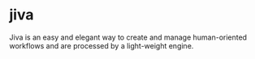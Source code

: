 # jiva
Jiva is an easy and elegant way to create and manage human-oriented workflows and are processed by a light-weight engine. 

